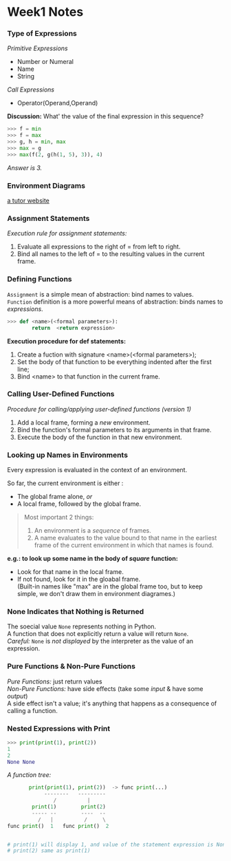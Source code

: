 # Week1 Notes

### Type of Expressions

*Primitive Expressions*
- Number or Numeral
- Name
- String

*Call Expressions*
- Operator(Operand,Operand)

**Discussion:** 
What' the value of the final expression in this sequence?
```python
>>> f = min
>>> f = max
>>> g, h = min, max
>>> max = g
>>> max(f(2, g(h(1, 5), 3)), 4)
```
*Answer is 3.* 


### Environment Diagrams

[a tutor website](https://www.composingprograms.com/)

### Assignment Statements

*Execution rule for assignment statements:*
1. Evaluate all expressions to the right of = from left to right.
2. Bind all names to the left of = to the resulting values in the current frame.

### Defining Functions

`Assignment` is a simple mean of abstraction: bind names to values. \
`Function` definition is a more powerful means of abstraction: binds names to *expressions*.

```python
>>> def <name>(<formal parameters>):
        return  <return expression>
```

**Execution procedure for def statements:**
1. Create a fuction with signature \<name>(\<formal parameters>);
2. Set the body of that function to be everything indented after the first line;
3. Bind \<name> to that function in the current frame.

### Calling User-Defined Functions

*Procedure for calling/applying user-defined functions (version 1)*
1. Add a local frame, forming a *new* environment.
2. Bind the function's formal parameters to its arguments in that frame.
3. Execute the body of the function in that new environment.

### Looking up Names in Environments

Every expression is evaluated in the context of an environment.

So far, the current environment is either :
- The global frame alone, *or*
- A local frame, followed by the global frame.

> Most important 2 things: 
> 1. An environment is a *sequence* of frames.
> 2. A name evaluates to the value bound to that name in the earliest frame of the current environment in which that names is found.

**e.g.: to look up some name in the body of *square* function:**
- Look for that name in the local frame.
- If not found, look for it in the gloabal frame.\
(Built-in names like "max" are in the global frame too, but to keep simple,  we don't draw them in environment diagrames.)

### None Indicates that Nothing is Returned

The soecial value `None` represents nothing in Python.\
A function that does not explicitly return a value will return `None`. \
*Careful:* `None` is *not displayed* by the interpreter as the value of an expression.

### Pure Functions & Non-Pure Functions

*Pure Functions:* just return values \
*Non-Pure Functions:* have side effects (take some *input* & have some *output*) \
A side effect isn't a value; it's anything that happens as a consequence of calling a function.

### Nested Expressions with Print

```python
>>> print(print(1), print(2))
1
2
None None
```
*A function tree:*
```python
       print(print(1), print(2))  -> func print(...)
            --------   ---------
               /          |
        print(1)        print(2)
        ----- --        ----  --
          /   |          /     \
func print()  1   func print()  2


# print(1) will display 1, and value of the statement expression is None.
# print(2) same as print(1)
```